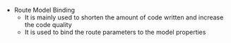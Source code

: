 
* Route Model Binding
    - It is mainly used to shorten the amount of code written and increase the code quality
    - It is used to bind the route parameters to the model properties
